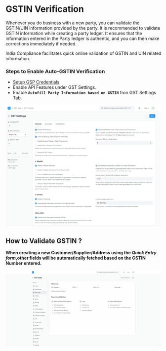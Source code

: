 # GSTIN Verification
Whenever you do business with a new party, you can validate the GSTIN/UIN information provided by the party. It is recommended to validate GSTIN information while creating a party ledger. It ensures that the information entered in the Party ledger is authentic, and you can then make corrections immediately if needed.

India Compliance facilitates quick online validation of GSTIN and UIN related information.

### Steps to Enable Auto-GSTIN Verification
- [Setup GSP Credentials](../e-invoice-and-eway/gst_settings#gsp-credentials) 
- Enable API Features under GST Settings.
- Enable **`Autofill Party Information based on GSTIN`** fron GST Settings Tab.

![Enable Other Features](./assets/gst_settings.png)

## How to Validate GSTIN ?
**When creating a new Customer/Supplier/Address using the *Quick Entry form*,other fields will be automatically fetched based on the GSTIN Number entered.**

![Create Party Quick Entry](./assets/create_party_quick_entry.gif)
